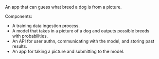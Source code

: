 An app that can guess what breed a dog is from a picture.

Components:
- A training data ingestion process.
- A model that takes in a picture of a dog and outputs possible breeds with probabilities.
- An API for user authn, communicating with the model, and storing past results.
- An app for taking a picture and submitting to the model.